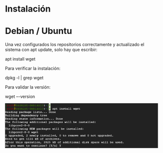 # Instalación

# Debian / Ubuntu

Una vez configurados los repositorios correctamente y actualizado el sistema con apt update,
solo hay que escribir:

apt install wget

Para verificar la instalación:

dpkg -l | grep wget

Para validar la versión:

wget –-version

![imagen](https://github.com/mikkgh/wget/blob/main/Install-Wget-in-Debian-and-Ubuntu.png)




